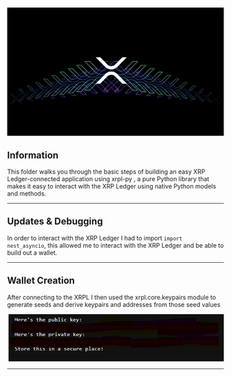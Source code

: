 
![XRP Transaction](XRPL_Transaction.png)

## Information

This folder walks you through the basic steps of building an easy XRP Ledger-connected application using xrpl-py , a pure Python  library that makes it easy to interact with the XRP Ledger using native Python models and methods.

-----------------

## Updates & Debugging

In order to interact with the XRP Ledger I had to import `import nest_asyncio`, this allowed me to interact with the XRP Ledger and be able to build out a wallet.

----------------

## Wallet Creation
After connecting to the XRPL I then used the xrpl.core.keypairs module to generate seeds and derive keypairs and addresses from those seed values

![Wallet Creation](xrpl_wallet.png)

----------------
